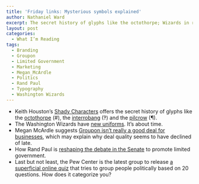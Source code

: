 ```yaml
---
title: 'Friday links: Mysterious symbols explained'
author: Nathaniel Ward
excerpt: The secret history of glyphs like the octothorpe; Wizards in red; whether Groupon really works; Rand Paul in action; and yet another political quiz.
layout: post
categories:
  - What I’m Reading
tags:
  - Branding
  - Groupon
  - Limited Government
  - Marketing
  - Megan_McArdle
  - Politics
  - Rand Paul
  - Typography
  - Washington Wizards
---
```


  * Keith Houston’s [Shady Characters][1] offers the secret history of glyphs like the [octothorpe][2] (#), the [interrobang][3] (‽) and the [pilcrow][4] (¶).
  * The Washington Wizards have [new uniforms][5]. It’s about time.
  * Megan McArdle suggests [Groupon isn’t really a good deal for businesses][6], which may explain why deal quality seems to have declined of late.
  * How Rand Paul is [reshaping the debate in the Senate][7] to promote limited government.
  * Last but not least, the Pew Center is the latest group to release [a superficial online quiz][8] that tries to group people politically based on 20 questions. How does it categorize you?

 [1]: http://www.shadycharacters.co.uk/
 [2]: http://www.shadycharacters.co.uk/2011/05/the-octothorpe-part-1-of-2/
 [3]: http://www.shadycharacters.co.uk/2011/04/the-interrobang-part-1/
 [4]: http://www.shadycharacters.co.uk/2011/02/the-pilcrow-part-1/
 [5]: http://dcist.com/2011/05/new_wizards_uniforms.php#photo-1
 [6]: http://www.theatlantic.com/business/archive/2011/05/why-does-groupon-work/238706/
 [7]: http://reason.com/archives/2011/05/09/the-most-interesting-man-in-th
 [8]: http://people-press.org/typology/quiz/?result